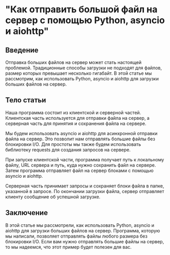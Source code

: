 # "Как отправить большой файл на сервер с помощью Python, asyncio и aiohttp"

## Введение

Отправка больших файлов на сервер может стать настоящей проблемой. Традиционные способы загрузки не подходят для файлов, размер которых превышает несколько гигабайт. В этой статье мы рассмотрим, как использовать Python, asyncio и aiohttp для загрузки больших файлов на сервер.

## Тело статьи

Наша программа состоит из клиентской и серверной частей. Клиентская часть используется для отправки файла на сервер, а серверная часть для принятия и сохранения файла на сервере.

Мы будем использовать asyncio и aiohttp для асинхронной отправки файла на сервер. Это позволит нам отправлять большие файлы без блокировки I/O. Для простоты мы также будем использовать библиотеку requests для создания запросов на сервере.

При запуске клиентской части, программа получает путь к локальному файлу, URL сервера и путь, куда нужно сохранить файл на сервере. Затем программа отправляет файл на сервер блоками с помощью asyncio и aiohttp.

Серверная часть принимает запросы и сохраняет блоки файла в папке, указанной в запросе. По окончании загрузки файла, сервер отправляет клиенту сообщение об успешной загрузке.

## Заключение

В этой статье мы рассмотрели, как использовать Python, asyncio и aiohttp для загрузки больших файлов на сервер. Программа, которую мы написали, позволяет отправлять файлы любого размера без блокировки I/O. Если вам нужно отправлять большие файлы на сервер, то мы надеемся, что этот пример будет полезен для вас.
